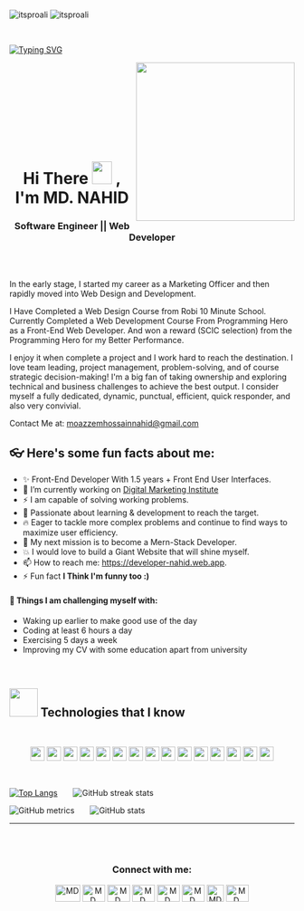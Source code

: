 <img src="https://i.ibb.co/m850B26/1655716976108.jpg" alt="" /> </a > <p align="center"> 
  
<p align="left"> 
<img src="https://komarev.com/ghpvc/?username=itsproali&label=Profile%20views&color=0e75b6&style=flat" alt="itsproali" />
<img src="https://img.shields.io/github/followers/itsproali" alt="itsproali" />
</p><br>
                           

<a align='left' href="https://developer-nahid.web.app/">[![Typing SVG](https://readme-typing-svg.herokuapp.com?font=Roboto&size=35&vCenter=true&height=60&lines=A+Front+-+End+Developer;A+React+JS+Developer;A+Mern+-+Stack+Developer)](https://git.io/typing-svg)</a>

<a align='right' href="https://developer-nahid.web.app/"><img align='right' src='https://media.giphy.com/media/d1DVd87uM1xJip8gUv/giphy.gif' width='280'></a>
<!-- <img align='right' src='https://user-images.githubusercontent.com/5713670/87202985-820dcb80-c2b6-11ea-9f56-7ec461c497c3.gif' width='250"'> -->
<!--<img align='right' src="https://media.giphy.com/media/M9gbBd9nbDrOTu1Mqx/giphy.gif" width="230">-->

<br />
<br />
<br />
<br />
<br />
<br />
<br />
<br />

    
<h1 align="center">Hi There<a> <img src="https://media.giphy.com/media/hvRJCLFzcasrR4ia7z/giphy.gif" width="35px" height="40px" ></a> , I'm MD. NAHID </h1>

<h3 align="center"> Software Engineer || Web Developer</h3>
<br />
<br />
  


In the early stage, I started my career as a Marketing Officer and then rapidly moved into Web Design and Development.    

I Have Completed a Web Design Course from Robi 10 Minute School.
Currently Completed a Web Development Course From Programming Hero as a Front-End Web Developer. And won a reward (SCIC selection) from the Programming Hero for my Better Performance.

I enjoy it when complete a project and I work hard to reach the destination. I love team leading, project management, problem-solving, and of course strategic decision-making! I'm a big fan of taking ownership and exploring technical and business challenges to achieve the best output.
I consider myself a fully dedicated, dynamic, punctual, efficient, quick responder, and also very convivial.

Contact Me at: moazzemhossainnahid@gmail.com



## 👓 Here's some fun facts about me:

- ✨ Front-End Developer With 1.5 years + Front End User Interfaces.
- 🔭 I’m currently working on [Digital Marketing Institute](https://www.dminstitutebd.com/)
- ⚡️ I am capable of solving working problems.
- 💫 Passionate about learning & development to reach the target.
- 🔥 Eager to tackle more complex problems and continue to find ways to maximize user efficiency.
- 🚀 My next mission is to become a Mern-Stack Developer.
- 💥 I would love to build a Giant Website that will shine myself.
- 📫  How to reach me: https://developer-nahid.web.app.
- ⚡ Fun fact **I Think I'm funny too :)**

#### :muscle: Things I am challenging myself with:

- Waking up earlier to make good use of the day
- Coding at least 6 hours a day
- Exercising 5 days a week
- Improving my CV with some education apart from university    

<br />

<h2><img src = "https://media2.giphy.com/media/QssGEmpkyEOhBCb7e1/giphy.gif?cid=ecf05e47a0n3gi1bfqntqmob8g9aid1oyj2wr3ds3mg700bl&rid=giphy.gif" width='50'/>&nbsp;Technologies that I know</h2>

<br>
<p align="center">
<img src="https://img.shields.io/badge/HTML5-E34F26?style=for-the-badge&logo=html5&logoColor=white" height="25"/> <img src="https://img.shields.io/badge/CSS3-1572B6?style=for-the-badge&logo=css3&logoColor=white" height="25"/> <img src="https://img.shields.io/badge/javascript-F7DF1E.svg?&style=for-the-badge&logo=javascript&logoColor=white" height="25"/> <img src="https://img.shields.io/badge/React-20232A?style=for-the-badge&logo=react&logoColor=61DAFB" height="25"/> <img src="https://img.shields.io/badge/React_Router-CA4245?style=for-the-badge&logo=react-router&logoColor=white" height="25"/> <img src=" 	https://img.shields.io/badge/Sass-CC6699?style=for-the-badge&logo=sass&logoColor=white" height="25"/> <img src="https://img.shields.io/badge/Material--UI-0081CB?style=for-the-badge&logo=material-ui&logoColor=white" height="25"/> <img src="https://img.shields.io/badge/Bootstrap-563D7C?style=for-the-badge&logo=bootstrap&logoColor=white" height="25"/> <img src="https://img.shields.io/badge/Tailwind_CSS-38B2AC?style=for-the-badge&logo=tailwind-css&logoColor=white" height="25"/> <img src="https://img.shields.io/badge/Netlify-00C7B7?style=for-the-badge&logo=netlify&logoColor=white" height="25"/> <img src="https://img.shields.io/badge/Heroku-430098?style=for-the-badge&logo=heroku&logoColor=white" height="25"/> <img src="https://img.shields.io/badge/firebase-FFCA28.svg?&style=for-the-badge&logo=firebase&logoColor=white" height="25"/> <img src="https://img.shields.io/badge/Node.js-43853D?style=for-the-badge&logo=node.js&logoColor=white" height="25"/> <img src="https://img.shields.io/badge/-MongoDB-4DB33D?style=flat&logo=mongodb&logoColor=FFFFFF" height="25"/>&nbsp;<img src="https://img.shields.io/badge/-MySQL-F29111?style=flat&logo=mysql&logoColor=FFFFFF" height="25"/>
</p>
<br/>

<!-- ### Other Languages I know -->
   
<!-- <img src="https://img.shields.io/badge/-go-lang?style=flat&logo=go&logoColor=white" height="25"/> <img src="https://img.shields.io/badge/-C%20&%20C++-659ad2?style=flat&logo=c%2B%2B&logoColor=ffffff" height="25"/> <img src="https://img.shields.io/badge/-Php-black?style=flat&logo=php&logoColor=white" height="25"/> -->

[![Top Langs](https://github-readme-stats.vercel.app/api/top-langs/?username=moazzemhossainnahid)](https://github.com/anuraghazra/github-readme-stats) &nbsp; &nbsp; &nbsp; ![GitHub streak stats](https://github-readme-streak-stats.herokuapp.com/?user=moazzemhossainnahid)

![GitHub metrics](https://metrics.lecoq.io/moazzemhossainnahid) &nbsp; &nbsp; &nbsp; ![GitHub stats](https://github-readme-stats.vercel.app/api?username=moazzemhossainnahid&show_icons=true&count_private=true)

--- 


<br/> <br/>


<h3 align="center">Connect with me:</h3>

<p align="center">
<a target="_blank" href="https://linkedin.com/in/moazzemhossainnahid"><img align="center" src="https://cdn.jsdelivr.net/npm/simple-icons@3.0.1/icons/linkedin.svg" alt="MD. NAHID" height="30" width="44" /></a>
<a target="_blank" href="https://facebook.com/moazzemhossainnahid"><img align="center" src="https://cdn.jsdelivr.net/npm/simple-icons@3.0.1/icons/facebook.svg" alt="MD. NAHID" height="30" width="40" /></a>
<a target="_blank" href="https://behance.net/moazzemnahid"><img align="center" src="https://cdn.jsdelivr.net/npm/simple-icons@3.0.1/icons/behance.svg" alt="MD. NAHID" height="30" width="40" /></a>
 <a target="_blank" href="https://stackoverflow.com/users/13824423/moazzem-nahid"><img align="center" src="https://cdn.jsdelivr.net/npm/simple-icons@3.0.1/icons/stackoverflow.svg" alt="MD. NAHID" height="30" width="40" /></a>
 <a target="_blank" href="https://instagram.com/moazzemhossainnahid"><img align="center" src="https://cdn.jsdelivr.net/npm/simple-icons@3.0.1/icons/instagram.svg" alt="MD. NAHID" height="30" width="40" /></a>
 <a target="_blank" href="https://github.com/moazzemhossainnahid"><img align="center" src="https://cdn.jsdelivr.net/npm/simple-icons@3.0.1/icons/github.svg" alt="MD. NAHID" height="30" width="40" /></a>
 <a target="_blank" href="https://developer-nahid.web.app"><img align="center" src="https://cdn-icons-png.flaticon.com/512/44/44386.png" alt="MD. NAHID" height="30" width="30" /></a>
  <a target="_blank" href="https://leetcode.com/moazzemhossainnahid/"><img align="center" src="https://cdn.iconscout.com/icon/free/png-256/leetcode-3628297-3031905.png" alt="MD. NAHID" height="30" width="40" /></a>
</p>

<br>
<br />

